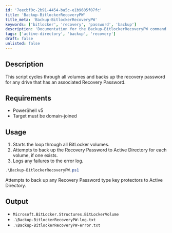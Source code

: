 ```yaml
---
id: '7eecbf0c-2b91-4454-ba5c-e1b9605f07fc'
title: 'Backup-BitlockerRecoveryPW'
title_meta: 'Backup-BitlockerRecoveryPW'
keywords: ['bitlocker', 'recovery', 'password', 'backup']
description: 'Documentation for the Backup-BitlockerRecoveryPW command to backup BitLocker recovery passwords.'
tags: ['active-directory', 'backup', 'recovery']
draft: false
unlisted: false
---
```


## Description
This script cycles through all volumes and backs up the recovery password for any drive that has an associated Recovery Password.

## Requirements
- PowerShell v5
- Target must be domain-joined

## Usage
1. Starts the loop through all BitLocker volumes.
2. Attempts to back up the Recovery Password to Active Directory for each volume, if one exists.
3. Logs any failures to the error log.

```powershell
.\Backup-BitlockerRecoveryPW.ps1
```
Attempts to back up any Recovery Password type key protectors to Active Directory.

## Output
- `Microsoft.BitLocker.Structures.BitLockerVolume`
- `.\Backup-BitlockerRecoveryPW-log.txt`
- `.\Backup-BitlockerRecoveryPW-error.txt`




